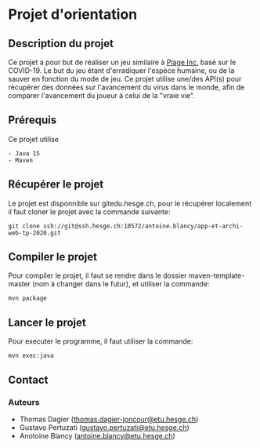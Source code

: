 # Projet d'orientation
## Description du projet
Ce projet a pour but de réaliser un jeu similaire à [Plage Inc.](https://fr.wikipedia.org/wiki/Plague_Inc.) basé sur le COVID-19. Le but du jeu étant d'erradiquer l'espèce humaine, ou de la sauver en fonction du mode de jeu.
Ce projet utilise une/des API(s) pour récupérer des données sur l'avancement du virus dans le monde, afin de comparer l'avancement du joueur à celui de la "vraie vie".

## Prérequis 
Ce projet utilise
```
- Java 15
- Maven
```

## Récupérer le projet
Le projet est disponnible sur gitedu.hesge.ch, pour le récupérer localement il faut cloner le projet avec la commande suivante:
```
git clone ssh://git@ssh.hesge.ch:10572/antoine.blancy/app-et-archi-web-tp-2020.git
```

## Compiler le projet
Pour compiler le projet, il faut se rendre dans le dossier maven-template-master (nom à changer dans le futur), et utiliser la commande:
```
mvn package
```

## Lancer le projet
Pour executer le programme, il faut utiliser la commande:
```
mvn exec:java
```

## Contact

### Auteurs
* Thomas Dagier (thomas.dagier-joncour@etu.hesge.ch)
* Gustavo Pertuzati (gustavo.pertuzati@etu.hesge.ch)
* Anotoine Blancy (antoine.blancy@etu.hesge.ch)
